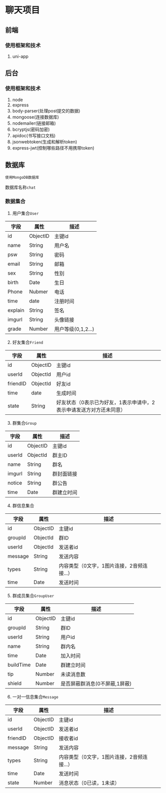 # 聊天项目

## 前端

### 使用框架和技术
1. uni-app

## 后台

### 使用框架和技术

1. node 
2. express
3. body-parser(处理post提交的数据)
4. mongoose(连接数据库)
5. nodemailer(链接邮箱)
6. bcryptjs(密码加密)
7. apidoc(书写接口文档)
8. jsonwebtoken(生成和解析token)
9. express-jwt(控制哪些路径不用携带token)

## 数据库
`使用MongoDB数据库`

数据库名称`chat`

### 数据集合

1. 用户集合`User`

字段|属性|描述
--| --|--|
id|ObjectID|主键id
name|String|用户名
psw|String|密码
email|String|邮箱
sex|String|性别
birth|Date|生日
Phone|Nubmer|电话
time|date|注册时间
explain|String|签名
imgurl|String|头像链接
grade|Number|用户等级(0,1,2...)

2. 好友集合`Friend`

字段|属性|描述
--| --|--|
id|ObjectID|主键id
userId|ObjectId|用户id
friendID|ObjectId|好友id
time|date|生成时间
state|String|好友状态（0表示已为好友，1表示申请中，2表示申请发送方对方还未同意）

3. 群集合`Group`

字段|属性|描述
--| --|--|
id|ObjectID|主键id
userId|ObjectId|群主ID
name|String|群名
imgurl|String|群封面链接
notice|String|群公告
time|Date|群建立时间

4. 群信息集合

字段|属性|描述
--| --|--|
id|ObjectID|主键id
groupId|ObjectId|群ID
userId|ObjectId|发送者id
message|String|发送内容
types|String|内容类型（0文字，1图片连接，2音频连接...）
time|Date|发送时间

5. 群成员集合`GroupUser`

字段|属性|描述
--| --|--|
id|ObjectID|主键id
groupId|String|群ID
userId|String|用户id
name|String|群内名
time|Date|加入时间
buildTime|Date|群建立时间
tip|Number|未读消息数
shield|Number|是否屏蔽群消息(0不屏蔽,1屏蔽)

6. 一对一信息集合`Message`

字段|属性|描述
--| --|--|
id|ObjectID|主键id
userId|ObjectID|发送者id
friendID|ObjectID|接收者id
message|String|发送内容
types|String|内容类型（0文字，1图片连接，2音频连接...）
time|Date|发送时间
state|Number|消息状态（0已读，1未读）

